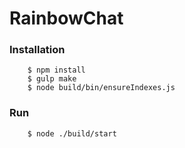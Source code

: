 RainbowChat
===========

### Installation
```
    $ npm install
    $ gulp make
    $ node build/bin/ensureIndexes.js
```

### Run
```
    $ node ./build/start
```